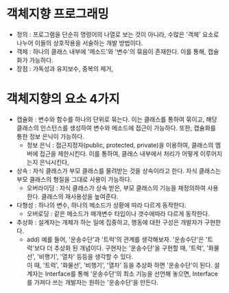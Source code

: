 객체지향 프로그래밍
==============
* 정의 : 프로그램을 단순히 명령어의 나열로 보는 것이 아니라, 수많은 '객체' 요소로 나누어 이들의 상호작용을 서술하는 개발 방법이다.
* 객체 : 하나의 클래스 내부에 '메소드'와 '변수'의 묶음이 존재한다. 이를 통해, 캡슐화가 가능하다. 
* 장점 : 가독성과 유지보수, 중복의 제거,

객체지향의 요소 4가지
================
* 캡슐화 : 변수와 함수를 하나의 단위로 묶는다. 이는 클래스를 통하여 묶이고, 해당 클래스의 인스턴스를 생성하여 변수와 메소드에 접근이 가능하다. 또한, 캡슐화를 통한 정보 은닉이 가능하다.
  - 정보 은닉 : 접근지정자(public, protected, private)을 이용하여, 클래스의 멤버에 접근을 제한시킨다. 이를 통하여, 클래스 내부에서 처리가 어떻게 이루어지는지 은닉시킨다,
* 상속 : 자식 클래스가 부모 클래스를 물려받는 것을 상속이라고 한다. 자식 클래스는 부모 클래스의 형질을 그대로 사용이 가능하다. 
  - 오버라이딩 : 자식 클래스가 상속 받은, 부모 클래스의 기능을 재정의하여 사용한다. 클래스의 재사용성을 높여준다.
* 다형성 : 하나의 변수, 하나의 메소드가 상황에 따라 다르게 동작한다.
  - 오버로딩 : 같은 메소드가 매개변수 타입이나 갯수에따라 다르게 동작한다.
* 추상화 : 설계자는 개체가 하는 일에 집중하고, 행동에 대한 구성은 개발자가 구현한다.
  - add) 예를 들어, '운송수단'과 '트럭'의 관계를 생각해보자. '운송수단'은 '트럭'보다 더 추상화 된 개념이다. 구현자는 '운송수단'을 구현할 때, '트럭', '화물선', '비행기', '열차' 등등을 생각할 수 있다.</br>
    이 때, '트럭', '화물선', '비행기', '열차' 등을 추상화 하면 '운송수단'이 된다. 설계자는 Interface를 통해 '운송수단'의 최소 기능을 선언해 놓으면, Interface를 가져다 쓰는 개발자는 원하는 '운송수단'을 만든다.
